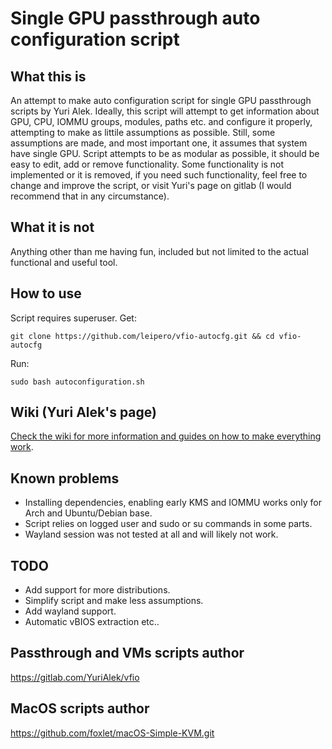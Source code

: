 # Single GPU passthrough auto configuration script

## What this is
An attempt to make auto configuration script for single GPU passthrough scripts by Yuri Alek. Ideally, this script will attempt to get information about GPU, CPU, IOMMU groups, modules, paths etc. and configure it properly, attempting to make as littile assumptions as possible. Still, some assumptions are made, and most important one, it assumes that system have single GPU.
Script attempts to be as modular as possible, it should be easy to edit, add or remove functionality.
Some functionality is not implemented or it is removed, if you need such functionality, feel free to change and improve the script, or visit Yuri's page on gitlab (I would recommend that in any circumstance). 

## What it is not
Anything other than me having fun, included but not limited to the actual functional and useful tool.

## How to use
Script requires superuser.
 Get:
```
git clone https://github.com/leipero/vfio-autocfg.git && cd vfio-autocfg
```
 Run:
```
sudo bash autoconfiguration.sh
```

## Wiki (Yuri Alek's page)
[Check the wiki for more information and guides on how to make everything work](https://gitlab.com/YuriAlek/vfio/wikis/Home).

## Known problems
- Installing dependencies, enabling early KMS and IOMMU works only for Arch and Ubuntu/Debian base.
- Script relies on logged user and sudo or su commands in some parts.
- Wayland session was not tested at all and will likely not work.

## TODO
- Add support for more distributions.
- Simplify script and make less assumptions.
- Add wayland support.
- Automatic vBIOS extraction etc..

## Passthrough and VMs scripts author
https://gitlab.com/YuriAlek/vfio
## MacOS scripts author
https://github.com/foxlet/macOS-Simple-KVM.git
